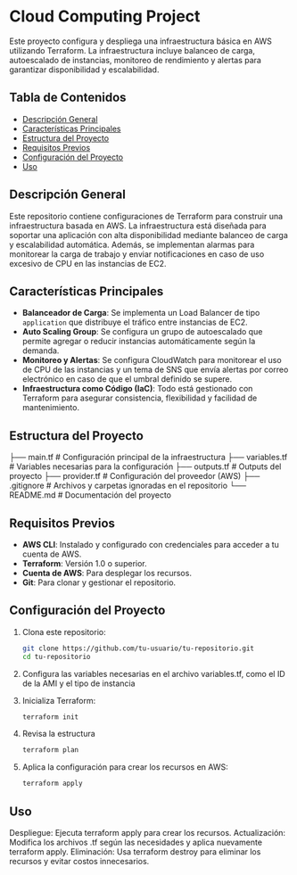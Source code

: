 # Cloud Computing Project

Este proyecto configura y despliega una infraestructura básica en AWS utilizando Terraform. La infraestructura incluye balanceo de carga, autoescalado de instancias, monitoreo de rendimiento y alertas para garantizar disponibilidad y escalabilidad.

## Tabla de Contenidos
- [Descripción General](#descripción-general)
- [Características Principales](#características-principales)
- [Estructura del Proyecto](#estructura-del-proyecto)
- [Requisitos Previos](#requisitos-previos)
- [Configuración del Proyecto](#configuración-del-proyecto)
- [Uso](#uso)

## Descripción General
Este repositorio contiene configuraciones de Terraform para construir una infraestructura basada en AWS. La infraestructura está diseñada para soportar una aplicación con alta disponibilidad mediante balanceo de carga y escalabilidad automática. Además, se implementan alarmas para monitorear la carga de trabajo y enviar notificaciones en caso de uso excesivo de CPU en las instancias de EC2.

## Características Principales
- **Balanceador de Carga**: Se implementa un Load Balancer de tipo `application` que distribuye el tráfico entre instancias de EC2.
- **Auto Scaling Group**: Se configura un grupo de autoescalado que permite agregar o reducir instancias automáticamente según la demanda.
- **Monitoreo y Alertas**: Se configura CloudWatch para monitorear el uso de CPU de las instancias y un tema de SNS que envía alertas por correo electrónico en caso de que el umbral definido se supere.
- **Infraestructura como Código (IaC)**: Todo está gestionado con Terraform para asegurar consistencia, flexibilidad y facilidad de mantenimiento.

## Estructura del Proyecto
├── main.tf # Configuración principal de la infraestructura ├── variables.tf # Variables necesarias para la configuración ├── outputs.tf # Outputs del proyecto ├── provider.tf # Configuración del proveedor (AWS) ├── .gitignore # Archivos y carpetas ignoradas en el repositorio └── README.md # Documentación del proyecto


## Requisitos Previos
- **AWS CLI**: Instalado y configurado con credenciales para acceder a tu cuenta de AWS.
- **Terraform**: Versión 1.0 o superior.
- **Cuenta de AWS**: Para desplegar los recursos.
- **Git**: Para clonar y gestionar el repositorio.

## Configuración del Proyecto
1. Clona este repositorio:
   ```bash
   git clone https://github.com/tu-usuario/tu-repositorio.git
   cd tu-repositorio
2. Configura las variables necesarias en el archivo variables.tf, como el ID de la AMI y el tipo de instancia

3. Inicializa Terraform:
   ```bash
   terraform init

4. Revisa la estructura
   ```bash
   terraform plan

5. Aplica la configuración para crear los recursos en AWS:
   ```bash
   terraform apply
## Uso

Despliegue: Ejecuta terraform apply para crear los recursos.
Actualización: Modifica los archivos .tf según las necesidades y aplica nuevamente terraform apply.
Eliminación: Usa terraform destroy para eliminar los recursos y evitar costos innecesarios.

